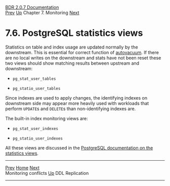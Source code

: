   [BDR 2.0.7 Documentation](README.md)                                                                                                         
  [Prev](monitoring-conflict-stats.md "Monitoring conflicts")   [Up](monitoring.md)    Chapter 7. Monitoring    [Next](ddl-replication.md "DDL Replication")  


# 7.6. PostgreSQL statistics views

Statistics on table and index usage are updated normally by the
downstream. This is essential for correct function of
[autovacuum](http://www.postgresql.org/docs/current/static/routine-vacuuming.html).
If there are no local writes on the downstream and stats have not been
reset these two views should show matching results between upstream and
downstream:

-   `pg_stat_user_tables`

-   `pg_statio_user_tables`

Since indexes are used to apply changes, the identifying indexes on
downstream side may appear more heavily used with workloads that perform
`UPDATE`s and `DELETE`s than non-identifying indexes
are.

The built-in index monitoring views are:

-   `pg_stat_user_indexes`

-   `pg_statio_user_indexes`

All these views are discussed in the [PostgreSQL documentation on the
statistics
views](http://www.postgresql.org/docs/current/static/monitoring-stats.html#MONITORING-STATS-VIEWS-TABLE).



  ------------------------------------------------------- -------------------------------------- ---------------------------------------------
  [Prev](monitoring-conflict-stats.md)     [Home](README.md)      [Next](ddl-replication.md)  
  Monitoring conflicts                                     [Up](monitoring.md)                                DDL Replication
  ------------------------------------------------------- -------------------------------------- ---------------------------------------------
